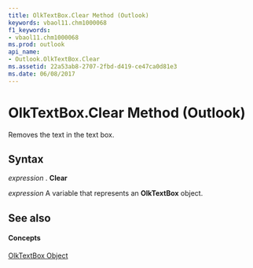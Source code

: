 ```yaml
---
title: OlkTextBox.Clear Method (Outlook)
keywords: vbaol11.chm1000068
f1_keywords:
- vbaol11.chm1000068
ms.prod: outlook
api_name:
- Outlook.OlkTextBox.Clear
ms.assetid: 22a53ab8-2707-2fbd-d419-ce47ca0d81e3
ms.date: 06/08/2017
---
```



# OlkTextBox.Clear Method (Outlook)

Removes the text in the text box.


## Syntax

 _expression_ . **Clear**

 _expression_ A variable that represents an **OlkTextBox** object.


## See also


#### Concepts


[OlkTextBox Object](Outlook.OlkTextBox.md)

